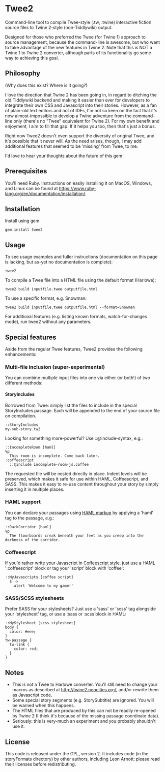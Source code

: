 # Twee2

Command-line tool to compile Twee-style (.tw, .twine) interactive fiction source files to Twine 2-style (non-Tiddlywiki) output.

Designed for those who preferred the Twee (for Twine 1) approach to source management, because the command-line is awesome, but who want to take advantage of the new features in Twine 2. Note that this is NOT a Twine 1 to Twine 2 converter, although parts of its functionality go some way to achieving this goal.

## Philosophy

(Why does this exist? Where is it going?)

I love the direction that Twine 2 has been going in, in regard to ditching the old Tiddlywiki backend and making it easier than ever for developers to integrate their own CSS and Javascript into their stories. However, as a fan of plain-old text editors and not of IDEs, I'm not so keen on the fact that it's now almost-impossible to develop a Twine adventure from the command-line only (there's no "Twee" equivalent for Twine 2). For my own benefit and enjoyment, I aim to fill that gap. If it helps you too, then that's just a bonus.

Right now Twee2 doesn't even support the diversity of original Twee, and it's possible that it never will. As the need arises, though, I may add additional features that seemed to be 'missing' from Twee, to me.

I'd love to hear your thoughts about the future of this gem.

## Prerequisites

You'll need Ruby. Instructions on easily installing it on MacOS, Windows, and Linux can be found at https://www.ruby-lang.org/en/documentation/installation/.

## Installation

Install using gem

    gem install twee2

## Usage

To see usage examples and fuller instructions (documentation on this page is lacking, but as-yet no documentation is complete):

    twee2

To compile a Twee file into a HTML file using the default format (Harlowe):

    twee2 build inputfile.twee outputfile.html

To use a specific format, e.g. Snowman:

    twee2 build inputfile.twee outputfile.html --format=Snowman

For additional features (e.g. listing known formats, watch-for-changes mode), run twee2 without any parameters.

## Special features

Aside from the regular Twee features, Twee2 provides the following enhancements:

### Multi-file inclusion (super-experimental)

You can combine multiple input files into one via either (or both!) of two different methods:

#### StoryIncludes

Borrowed from Twee: simply list the files to include in the special StoryIncludes passage. Each will be appended to the end of your source file on compilation.

```
::StoryIncludes
my-sub-story.tw2
```

Looking for something more-powerful? Use ::@include-syntax, e.g.:

```
::IncompleteRoom [haml]
%p
  This room is incomplete. Come back later.
:coffeescript
  ::@include incomplete-room-js.coffee
```

The requested file will be nested directly in place. Indent levels will be preserved, which makes it safe for use within HAML, Coffeescript, and SASS. This makes it easy to re-use content throughout your story by simply inserting it in multiple places.

### HAML support

You can declare your passages using [HAML markup](http://haml.info/docs/yardoc/file.REFERENCE.html) by applying a 'haml' tag to the passage, e.g.:

```
::DarkCorridor [haml]
%p
  The floorboards creak beneath your feet as you creep into the darkness of the corridor.
```

### Coffeescript

If you'd rather write your Javascript in [Coffeescript](http://coffeescript.org/) style, just use a HAML ':coffeescript' block or tag your 'script' block with 'coffee':

```
::MyJavascripts [coffee script]
  $ ->
    alert 'Welcome to my game!'
```

### SASS/SCSS stylesheets

Prefer SASS for your stylesheets? Just use a 'sass' or 'scss' tag alongside your 'stylesheet' tag, or use a :sass or :scss block in HAML:

```
::MyStylesheet [scss stylesheet]
body {
  color: #eee;
}
tw-passage {
  tw-link {
    color: red;
  }
}
```

## Notes

* This is not a Twee to Harlowe converter. You'll still need to change your macros as described at http://twine2.neocities.org/, and/or rewrite them as Javascript code.
* Some special story segments (e.g. StorySubtitle) are ignored. You will be warned when this happens.
* The HTML files that are produced by this can not be readily re-opened by Twine 2 (I think it's because of the missing passage coordinate data).
* Seriously: this is very-much an experiment and you probably shouldn't use it.

## License

This code is released under the GPL, version 2. It includes code (in the storyFormats directory) by other authors, including Leon Arnott: please read their licenses before redistributing.